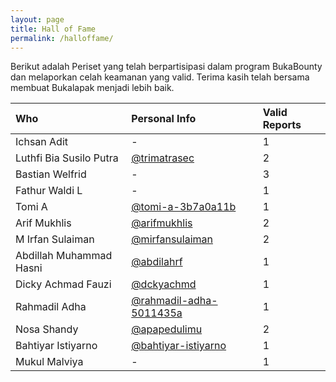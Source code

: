 ```yaml
---
layout: page
title: Hall of Fame
permalink: /halloffame/
---
```


Berikut adalah Periset yang telah berpartisipasi dalam program BukaBounty dan melaporkan celah keamanan yang valid.
Terima kasih telah bersama membuat Bukalapak menjadi lebih baik.

| Who | Personal Info | Valid Reports |
|:---|:---|:---|
| Ichsan Adit | - | 1 |
| Luthfi Bia Susilo Putra | [@trimatrasec](https://medium.com/@trimatrasec) | 2 |
| Bastian Welfrid | - | 3 |
| Fathur Waldi L | - | 1 |
| Tomi A | [@tomi-a-3b7a0a11b](https://www.linkedin.com/in/tomi-a-3b7a0a11b/) | 1 |
| Arif Mukhlis | [@arifmukhlis](https://medium.com/@arifmukhlis) | 2 |
| M Irfan Sulaiman | [@mirfansulaiman](https://linkedin.com/in/mirfansulaiman/) | 2 |
| Abdillah Muhammad Hasni | [@abdilahrf](https://abdilahrf.github.io) | 1 |
| Dicky Achmad Fauzi | [@dckyachmd](https://twitter.com/dckyachmd) | 1 |
| Rahmadil Adha | [@rahmadil-adha-5011435a](https://www.linkedin.com/in/rahmadil-adha-5011435a/) | 1 |
| Nosa Shandy | [@apapedulimu](https://apapedulimu.click/) | 2 |
| Bahtiyar Istiyarno | [@bahtiyar-istiyarno](https://www.linkedin.com/in/bahtiyar-istiyarno/) | 1 |
| Mukul Malviya | - | 1 | 
